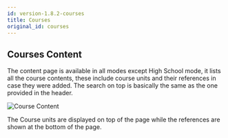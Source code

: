 ```yaml
---
id: version-1.8.2-courses
title: Courses
original_id: courses
---
```


## Courses Content  

The content page is available in all modes except High School mode, it lists all the course contents, these include course units and their references in case they were added. 
The search on top is basically the same as the one provided in the header.  

![Course Content](assets/courses1.png)  



The Course units are displayed on top of the page while the references are shown at the bottom of the page.  



